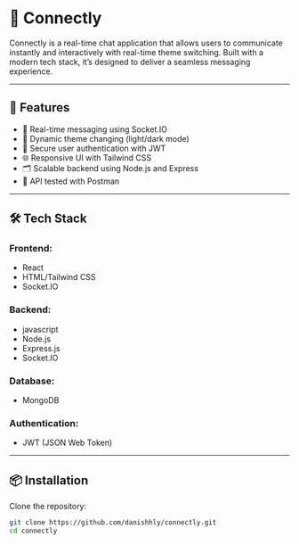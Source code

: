 
# 💬 Connectly

Connectly is a real-time chat application that allows users to communicate instantly and interactively with real-time theme switching. Built with a modern tech stack, it’s designed to deliver a seamless messaging experience.

---

## 🚀 Features

- 🔄 Real-time messaging using Socket.IO
- 🎨 Dynamic theme changing (light/dark mode)
- 🔐 Secure user authentication with JWT
- 🌐 Responsive UI with Tailwind CSS
- 🗂️ Scalable backend using Node.js and Express
- 🧪 API tested with Postman

---

## 🛠️ Tech Stack

### Frontend:
- React
- HTML/Tailwind CSS
- Socket.IO

### Backend:
- javascript
- Node.js
- Express.js
- Socket.IO

### Database:
- MongoDB

### Authentication:
- JWT (JSON Web Token)

---


## 📦 Installation

Clone the repository:

```bash
git clone https://github.com/danishhly/connectly.git
cd connectly
